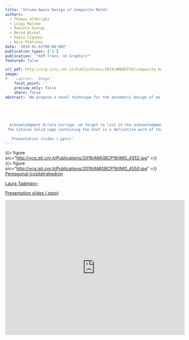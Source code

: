 ```yaml
---
title: 'Volume-Aware Design of Composite Molds'
authors:
  - Thomas Alderighi
  - Luigi Malomo
  - Daniela Giorgi
  - Bernd Bickel
  - Paolo Cignoni
  - Nico Pietroni
date: '2019-01-01T00:00:00Z'
publication_types: ['1']
publication: '*ACM Trans. on Graphics*'
featured: false

url_pdf: http://vcg.isti.cnr.it/Publications/2019/AMGBCP19/composite_molds_authorsversion.pdf
image:
#    caption: 'Image'
    focal_point: ''
    preview_only: false
    share: false
abstract: 'We propose a novel technique for the automatic design of molds to cast highly complex shapes. The technique generates composite, two-piece molds. Each mold piece is made up of a hard plastic shell and a flexible silicone part. Thanks to the thin, soft, and smartly shaped silicone part, which is kept in place by a hard plastic shell, we can cast objects of unprecedented complexity. An innovative algorithm based on a volumetric analysis defines the layout of the internal cuts in the silicone mold part. Our approach can robustly handle thin protruding features and intertwined topologies that have caused previous methods to fail. We compare our results with state of the art techniques, and we demonstrate the casting of shapes with extremely complex geometry.       Acknowledgment Errata Corrige: we forgot to list in the acknowledgment the source of one of the model the caged knot, namely the one used in the above teaser.  The Catalan Solid cage containing the knot is a derivative work of the  Pentagonal Icositetrahedron  by Laura Taalman>     Presentation slides (.pptx)'
---
```

{{< figure src="http://vcg.isti.cnr.it/Publications/2019/AMGBCP19/IMG_4552.jpg" >}}
{{< figure src="http://vcg.isti.cnr.it/Publications/2019/AMGBCP19/IMG_4550.jpg" >}}
[ Pentagonal Icositetrahedron ](https://www.thingiverse.com/thing:272848)

[Laura Taalman>](https://www.thingiverse.com/mathgrrl)

[Presentation slides (.pptx)](http://vcg.isti.cnr.it/Publicstions/2019/AMGBCP19/siggraph2019_CompositeMolds.pptx)

<iframe width="580" height="435" src="https://www.youtube.com/embed/SO349S8-x_w" frameborder="0" allow="accelerometer; autoplay; encrypted-media; gyroscope; picture-in-picture" frameborder="0" allowfullscreen>


